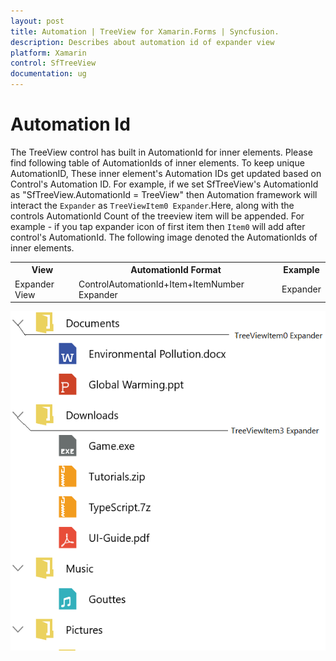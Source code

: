 ```yaml
---
layout: post 
title: Automation | TreeView for Xamarin.Forms | Syncfusion.
description: Describes about automation id of expander view
platform: Xamarin
control: SfTreeView
documentation: ug
---
```

# Automation Id

The TreeView control has built in AutomationId for inner elements. Please find following table of AutomationIds of inner elements. To keep unique AutomationID, These inner element's Automation IDs get updated based on Control's Automation ID. For example, if we set SfTreeView's AutomationId as
"SfTreeView.AutomationId = TreeView" then Automation framework will interact the `Expander` as `TreeViewItem0 Expander`.Here, along with the controls AutomationId Count of the treeview item will be appended. For example - if you tap expander icon of first item then `Item0` will add after control's AutomationId. The following image denoted the AutomationIds of inner elements.

<table>
<tr>
<th align="center" >View</th>
<th align="center" >AutomationId Format</th>
<th align="center" >Example</th>
</tr>

<tr>
<td>Expander View</td>
<td>ControlAutomationId+Item+ItemNumber Expander</td>
<td>Expander</td>
</tr>
</table>

![Automation id for expander](TreeView_images/TreeViewAutomationImage.png)
